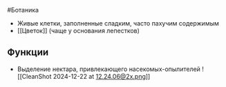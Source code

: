 #Ботаника 
- Живые клетки, заполненные сладким, часто пахучим содержимым
- [[Цветок]] (чаще у основания лепестков)
## Функции
- Выделение нектара, привлекающего насекомых-опылителей
![[CleanShot 2024-12-22 at 12.24.06@2x.png]]